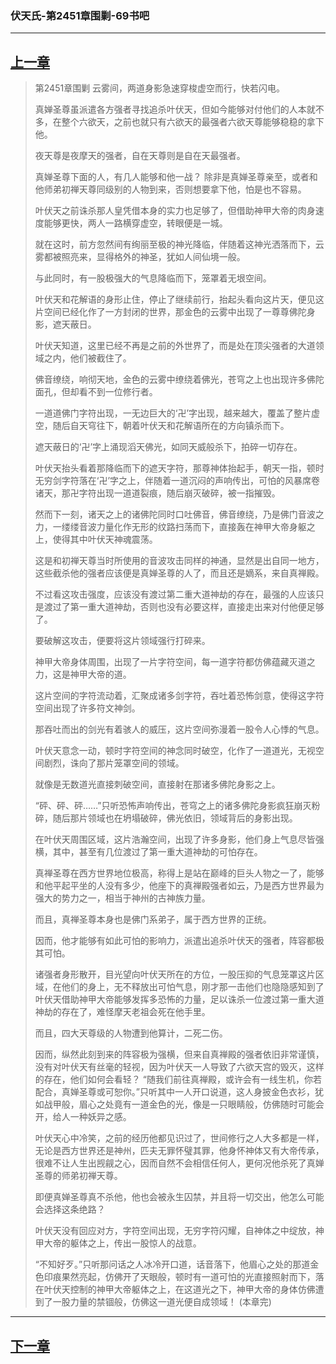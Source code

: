 ### 伏天氏-第2451章围剿-69书吧

--------
[上一章](./1615e0eecdf8c7f87b7201052d5cb28b.md)
--------


>
>
>
>第2451章围剿
>云雾间，两道身影急速穿梭虚空而行，快若闪电。
>
>真婵圣尊虽派遣各方强者寻找追杀叶伏天，但如今能够对付他们的人本就不多，在整个六欲天，之前也就只有六欲天的最强者六欲天尊能够稳稳的拿下他。
>
>夜天尊是夜摩天的强者，自在天尊则是自在天最强者。
>
>真婵圣尊下面的人，有几人能够和他一战？
>除非是真婵圣尊亲至，或者和他师弟初禅天尊同级别的人物到来，否则想要拿下他，怕是也不容易。
>
>叶伏天之前诛杀那人皇凭借本身的实力也足够了，但借助神甲大帝的肉身速度能够更快，两人一路横穿虚空，转眼便是一城。
>
>就在这时，前方忽然间有绚丽至极的神光降临，伴随着这神光洒落而下，云雾都被照亮来，显得格外的神圣，犹如人间仙境一般。
>
>与此同时，有一股极强大的气息降临而下，笼罩着无垠空间。
>
>叶伏天和花解语的身形止住，停止了继续前行，抬起头看向这片天，便见这片空间已经化作了一方封闭的世界，那金色的云雾中出现了一尊尊佛陀身影，遮天蔽日。
>
>叶伏天知道，这里已经不再是之前的外世界了，而是处在顶尖强者的大道领域之内，他们被截住了。
>
>佛音缭绕，响彻天地，金色的云雾中缭绕着佛光，苍穹之上也出现许多佛陀面孔，但却看不到一位修行者。
>
>一道道佛门字符出现，一无边巨大的‘卍’字出现，越来越大，覆盖了整片虚空，随后自天穹往下，朝着叶伏天和花解语所在的方向镇杀而下。
>
>遮天蔽日的‘卍’字上涌现滔天佛光，如同天威般杀下，拍碎一切存在。
>
>叶伏天抬头看着那降临而下的遮天字符，那尊神体抬起手，朝天一指，顿时无穷剑字符落在‘卍’字之上，伴随着一道沉闷的声响传出，可怕的风暴席卷诸天，那卍字符出现一道道裂痕，随后崩灭破碎，被一指摧毁。
>
>然而下一刻，诸天之上的诸佛陀同时口吐佛音，佛音缭绕，乃是佛门音波之力，一缕缕音波力量化作无形的纹路扫荡而下，直接轰在神甲大帝身躯之上，使得其中叶伏天神魂震荡。
>
>这是和初禅天尊当时所使用的音波攻击同样的神通，显然是出自同一地方，这些截杀他的强者应该便是真婵圣尊的人了，而且还是嫡系，来自真禅殿。
>
>不过看这攻击强度，应该没有渡过第二重大道神劫的存在，最强的人应该只是渡过了第一重大道神劫，否则也没有必要这样，直接走出来对付他便足够了。
>
>要破解这攻击，便要将这片领域强行打碎来。
>
>神甲大帝身体周围，出现了一片字符空间，每一道字符都仿佛蕴藏灭道之力，这是神甲大帝的道。
>
>这片空间的字符流动着，汇聚成诸多剑字符，吞吐着恐怖剑意，使得这字符空间出现了许多符文神剑。
>
>那吞吐而出的剑光有着骇人的威压，这片空间弥漫着一股令人心悸的气息。
>
>叶伏天意念一动，顿时字符空间的神念同时破空，化作了一道道光，无视空间剧烈，诛向了那片笼罩空间的领域。
>
>就像是无数道光直接刺破空间，直接射在那诸多佛陀身影之上。
>
>“砰、砰、砰……”只听恐怖声响传出，苍穹之上的诸多佛陀身影疯狂崩灭粉碎，随后那片领域也在坍塌破碎，佛光依旧，领域背后的身影出现。
>
>在叶伏天周围区域，这片浩瀚空间，出现了许多身影，他们身上气息尽皆强横，其中，甚至有几位渡过了第一重大道神劫的可怕存在。
>
>真禅圣尊在西方世界地位极高，称得上是站在巅峰的巨头人物之一了，能够和他平起平坐的人没有多少，他座下的真禅殿强者如云，乃是西方世界最为强大的势力之一，相当于神州的古神族力量。
>
>而且，真禅圣尊本身也是佛门系弟子，属于西方世界的正统。
>
>因而，他才能够有如此可怕的影响力，派遣出追杀叶伏天的强者，阵容都极其可怕。
>
>诸强者身形散开，目光望向叶伏天所在的方位，一股压抑的气息笼罩这片区域，在他们的身上，无不释放出可怕气息，刚才那一击他们也隐隐感知到了叶伏天借助神甲大帝能够发挥多恐怖的力量，足以诛杀一位渡过第一重大道神劫的存在了，难怪摩天老祖会死在他手里。
>
>而且，四大天尊级的人物遭到他算计，二死二伤。
>
>因而，纵然此刻到来的阵容极为强横，但来自真禅殿的强者依旧非常谨慎，没有对叶伏天有丝毫的轻视，因为叶伏天一人导致了六欲天宫的毁灭，这样的存在，他们如何会看轻？
>“随我们前往真禅殿，或许会有一线生机，你若配合，真婵圣尊或可恕你。”只听其中一人开口说道，这人身披金色衣衫，犹如战甲般，眉心之处竟有一道金色的光，像是一只眼睛般，仿佛随时可能会开，给人一种妖异之感。
>
>叶伏天心中冷笑，之前的经历他都见识过了，世间修行之人大多都是一样，无论是西方世界还是神州，匹夫无罪怀璧其罪，他身怀神体又有大帝传承，很难不让人生出觊觎之心，因而自然不会相信任何人，更何况他杀死了真婵圣尊的师弟初禅天尊。
>
>即便真婵圣尊真不杀他，他也会被永生囚禁，并且将一切交出，他怎么可能会选择这条绝路？
>
>叶伏天没有回应对方，字符空间出现，无穷字符闪耀，自神体之中绽放，神甲大帝的躯体之上，传出一股惊人的战意。
>
>“不知好歹。”只听那问话之人冰冷开口道，话音落下，他眉心之处的那道金色印痕果然亮起，仿佛开了天眼般，顿时有一道可怕的光直接照射而下，落在叶伏天控制的神甲大帝躯体之上，在这道光之下，神甲大帝的身体仿佛遭到了一股力量的禁锢般，仿佛这一道光便自成领域！
>(本章完)
>
>

--------
[下一章](./1420ddf9f01833823798ce9da349daab.md)
--------
